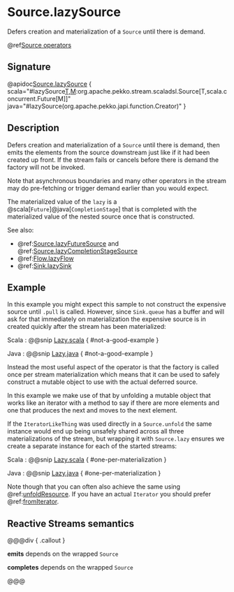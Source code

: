 # Source.lazySource

Defers creation and materialization of a `Source` until there is demand.

@ref[Source operators](../index.md#source-operators)

## Signature

@apidoc[Source.lazySource](Source$) { scala="#lazySource[T,M](create:()=&gt;org.apache.pekko.stream.scaladsl.Source[T,M]):org.apache.pekko.stream.scaladsl.Source[T,scala.concurrent.Future[M]]" java="#lazySource(org.apache.pekko.japi.function.Creator)" }


## Description

Defers creation and materialization of a `Source` until there is demand, then emits the elements from the source
downstream just like if it had been created up front. If the stream fails or cancels before there is demand the factory will not be invoked.

Note that asynchronous boundaries and many other operators in the stream may do pre-fetching or trigger demand earlier
than you would expect.

The materialized value of the `lazy` is a @scala[`Future`]@java[`CompletionStage`] that is completed with the 
materialized value of the nested source once that is constructed.

See also:
 
 * @ref:[Source.lazyFutureSource](lazyFutureSource.md) and @ref:[Source.lazyCompletionStageSource](lazyCompletionStageSource.md)
 * @ref:[Flow.lazyFlow](../Flow/lazyFlow.md)
 * @ref:[Sink.lazySink](../Sink/lazySink.md)

## Example

In this example you might expect this sample to not construct the expensive source until `.pull` is called. However, 
since `Sink.queue` has a buffer and will ask for that immediately on materialization the expensive source is in created
quickly after the stream has been materialized:

Scala
:   @@snip [Lazy.scala](/akka-docs/src/test/scala/docs/stream/operators/source/Lazy.scala) { #not-a-good-example }

Java
:   @@snip [Lazy.java](/akka-docs/src/test/java/jdocs/stream/operators/source/Lazy.java) { #not-a-good-example }

Instead the most useful aspect of the operator is that the factory is called once per stream materialization 
which means that it can be used to safely construct a mutable object to use with the actual deferred source. 

In this example we make use of that by unfolding a mutable object that works like an iterator with a method to say if 
there are more elements and one that produces the next and moves to the next element.

If the `IteratorLikeThing` was used directly in a `Source.unfold` the same instance would end up being unsafely shared
across all three materializations of the stream, but wrapping it with `Source.lazy` ensures we create a separate instance
for each of the started streams:

Scala
:   @@snip [Lazy.scala](/akka-docs/src/test/scala/docs/stream/operators/source/Lazy.scala) { #one-per-materialization }

Java
:   @@snip [Lazy.java](/akka-docs/src/test/java/jdocs/stream/operators/source/Lazy.java) { #one-per-materialization }

Note though that you can often also achieve the same using @ref:[unfoldResource](unfoldResource.md). If you have an actual `Iterator`
you should prefer @ref:[fromIterator](fromIterator.md).


## Reactive Streams semantics

@@@div { .callout }

**emits** depends on the wrapped `Source`

**completes** depends on the wrapped `Source`

@@@
